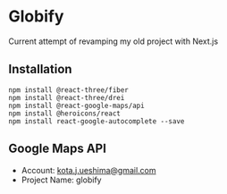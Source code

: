 # Globify

Current attempt of revamping my old project with Next.js

## Installation

```
npm install @react-three/fiber
npm install @react-three/drei
npm install @react-google-maps/api
npm install @heroicons/react
npm install react-google-autocomplete --save
```

## Google Maps API

- Account: kota.j.ueshima@gmail.com
- Project Name: globify
